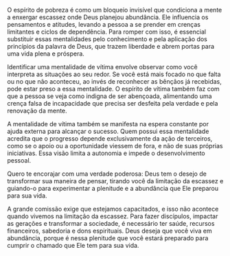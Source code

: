 
O espírito de pobreza é como um bloqueio invisível que condiciona a mente a enxergar escassez onde Deus planejou abundância. Ele influencia os pensamentos e atitudes, levando a pessoa a se prender em crenças limitantes e ciclos de dependência. Para romper com isso, é essencial substituir essas mentalidades pelo conhecimento e pela aplicação dos princípios da palavra de Deus, que trazem liberdade e abrem portas para uma vida plena e próspera.


Identificar uma mentalidade de vítima envolve observar como você interpreta as situações ao seu redor. Se você está mais focado no que falta ou no que não aconteceu, ao invés de reconhecer as bênçãos já recebidas, pode estar preso a essa mentalidade. O espírito de vítima também faz com que a pessoa se veja como indigna de ser abençoada, alimentando uma crença falsa de incapacidade que precisa ser desfeita pela verdade e pela renovação da mente.

A mentalidade de vítima também se manifesta na espera constante por ajuda externa para alcançar o sucesso. Quem possui essa mentalidade acredita que o progresso depende exclusivamente da ação de terceiros, como se o apoio ou a oportunidade viessem de fora, e não de suas próprias iniciativas. Essa visão limita a autonomia e impede o desenvolvimento pessoal.

Quero te encorajar com uma verdade poderosa: Deus tem o desejo de transformar sua maneira de pensar, tirando você da limitação da escassez e guiando-o para experimentar a plenitude e a abundância que Ele preparou para sua vida.

A grande comissão exige que estejamos capacitados, e isso não acontece quando vivemos na limitação da escassez. Para fazer discípulos, impactar as gerações e transformar a sociedade, é necessário ter saúde, recursos financeiros, sabedoria e dons espirituais. Deus deseja que você viva em abundância, porque é nessa plenitude que você estará preparado para cumprir o chamado que Ele tem para sua vida.